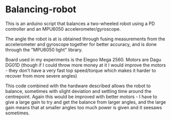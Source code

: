 # Balancing-robot

This is an arduino script that balances a two-wheeled robot using a PD controller and an MPU6050 accelerometer/gyroscope.

The angle the robot is at is obtained through fusing measurements from the accelerometer and gyroscope together for better accuracy, and is done through the "MPU6050 light" library.

Board used in my experiments is the Elegoo Mega 2560. Motors are Dagu DG01D (though if I could throw more money at it I would improve the motors - they don't have a very fast top speed/torque which makes it harder to recover from more severe angles)

This code combined with the hardware described allows the robot to balance, sometimes with slight deviation and settling time around the centrepoint. Again this would be improved with better motors - I have to give a large gain to try and get the balance from larger angles, and the large gain means that at smaller angles too much power is given and it seesaws sometimes.
